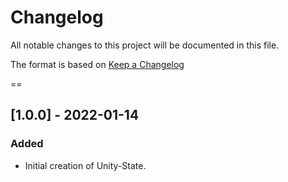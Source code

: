 # Changelog
All notable changes to this project will be documented in this file.

The format is based on [Keep a Changelog](https://keepachangelog.com/en/1.0.0/)

==

## [1.0.0] - 2022-01-14
### Added
- Initial creation of Unity-State.